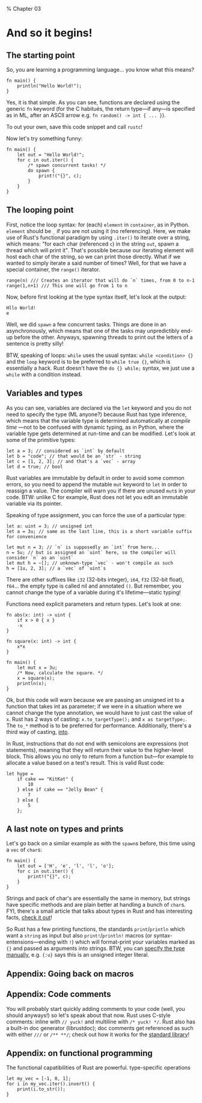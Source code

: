 % Chapter 03

And so it begins!
=================

The starting point
------------------

So, you are learning a programming language... you know what this means?

~~~ {.rust}
fn main() {
    println("Hello World!");
}
~~~

Yes, it is that simple. As you can see, functions are declared using the generic `fn` keyword (for the C habitués, the return type&mdash;if any&mdash;is specified as in ML, after an ASCII arrow e.g. `fn random() -> int { ... }`).

To out your own, save this code snippet and call `rustc`!

Now let's try something funny:

~~~~ {.rust}
fn main() {
    let out = "Hello World!";
    for c in out.iter() {
        /* spawn concurrent tasks! */
        do spawn {
            print!("{}", c);
        }
    }
}
~~~~

The looping point
-----------------

First, notice the loop syntax: for (each) `element` in `container`, as in Python. `element` should be `_` if you are not using it (no referencing).
Here, we make use of Rust's functional paradigm by using `.iter()` to iterate over a string, which means: "for each char (referenced `c`) in the string `out`, spawn a thread which will print it". That's possible because our iterating element will host each char of the string, so we can print those directly.
What if we wanted to simply iterate a said number of times? Well, for that we have a special container, the `range()` iterator.

~~~~ {.rust}
range(n) /// Creates an iterator that will do `n` times, from 0 to n-1
range(1,n+1) /// This one will go from 1 to n
~~~~

Now, before first looking at the type syntax itself, let's look at the output:

~~~~
Hllo World!
e
~~~~

Well, we did `spawn` a few concurrent tasks. Things are done in an asynchronously, which means that one of the tasks may unpredictibly end-up before the other. Anyways, spawning threads to print out the letters of a sentence is pretty silly!

BTW, speaking of loops: `while` uses the usual syntax: `while <condition> {}` and the `loop` keyword is to be preferred to `while true {}`, which is essentially a hack.
Rust doesn't have the `do {} while;` syntax, we just use a `while` with a condition instead.

Variables and types
-------------------

As you can see, variables are declared via the `let` keyword and you do not need to specify the type (ML anyone?) because Rust has type inference, which means that the variable type is determined automatically at _compile time_ &mdash;not to be confused with dynamic typing, as in Python, where the variable type gets determined at run-time and can be modified.
Let's look at some of the primitive types:

~~~~ {.rust}
let a = 3; // considered as `int` by default
let b = "code"; // that would be an `str` - string
let c = [1, 2, 3]; // and that's a `vec` - array
let d = true; // bool
~~~~

Rust variables are immutable by default in order to avoid some common errors, so you need to append the mutable `mut` keyword to `let` in order to reassign a value. The compiler will warn you if there are unused `mut`s in your code.
BTW: unlike C for example, Rust does not let you edit an immutable variable via its pointer.

Speaking of type assignment, you can force the use of a particular type:

~~~~ {.rust}
let a: uint = 3; // unsigned int
let a = 3u; // same as the last line, this is a short variable suffix for convenience

let mut n = 3; // `n` is supposedly an `int` from here...
n = 5u; // but is assigned an `uint` here, so the compiler will consider `n` as an `uint`
let mut h = ~[]; // unknown-type `vec` - won't compile as such
h = [1u, 2, 3]; // a `vec` of `uint`s
~~~~

There are other suffixes like `i32` (32-bits integer), `i64`, `f32` (32-bit float), `f64`... the empty type is called nil and annotated `()`. But remember, you cannot change the type of a variable during it's lifetime&mdash;static typing!

Functions need explicit parameters and return types. Let's look at one:

~~~~ {.rust}
fn abs(x: int) -> uint {
    if x > 0 { x }
    -x
}

fn square(x: int) -> int {
    x*x
}

fn main() {
    let mut x = 3u;
    /* Now, calculate the square. */
    x = square(x);
    println(x);
}
~~~~

Ok, but this code will warn because we are passing an unsigned int to a function that takes int as parameter; if we were in a situation where we cannot change the type annotation, we would have to just cast the value of `x`. Rust has 2 ways of casting: `x.to_targetType();` and `x as targetType;`. The `to_*` method is to be preferred for performance.
Additionally, there's a third way of casting, [into][cast-ways].

In Rust, instructions that do not end with semicolons are expressions (not statements), meaning that they will return their value to the higher-level block.
This allows you no only to return from a function but&mdash;for example to allocate a value based on a test's result. This is valid Rust code:

~~~~ {.rust}
let hype =
    if cake == "KitKat" {
        10
    } else if cake == "Jelly Bean" {
        7
    } else {
        5
    };
~~~~

A last note on types and prints
--------------------------------

Let's go back on a similar example as with the `spawn`s before, this time using a `vec` of `char`s:

~~~~ {.rust}
fn main() {
    let out = ['H', 'e', 'l', 'l', 'o'];
    for c in out.iter() {
        print!("{}", c);
    }
}
~~~~

Strings and pack of char's are essentially the same in memory, but strings have specific methods and are plain better at handling a bunch of `char`s.
FYI, there's a small article that talks about types in Rust and has interesting facts, [check it out][rust-types]!

So Rust has a few printing functions, the standards `print`/`println` which want a `string` as input but also `print!`/`println!` macros (or syntax-entensions&mdash;ending with `!`) which will format-print your variables marked as `{}` and passed as arguments into strings.
BTW, you can [specify the type manually][fmt-types], e.g. `{:u}` says this is an unsigned integer literal.


Appendix: Going back on macros
------------------------------



Appendix: Code comments
-----------------------

You will probably start quickly adding comments to your code (well, you should anyways!) so let's speak about that now.
Rust uses C-style comments: inline with `// yuck!` and multiline with `/* yuck! */`. Rust also has a built-in doc generator (librustdoc); doc comments get referenced as such with either `///` or `/** **/`; check out how it works for the [standard library]!

Appendix: on functional programming
-----------------------------------

The functional capatibilities of Rust are powerful. type-specific operations

~~~~ {.rust}
let my_vec = [-1, 0, 1];
for i in my_vec.iter().invert() {
    print(i.to_str());
}
~~~~

[cast-ways]: https://github.com/mozilla/rust/wiki/Doc-detailed-release-notes#cast-naming-conventions
[rust-types]: http://jvns.ca/blog/2013/12/02/types-in-rust/
[fmt-types]: http://static.rust-lang.org/doc/master/std/fmt/index.html
[standard library]: http://static.rust-lang.org/doc/master/std/index.html